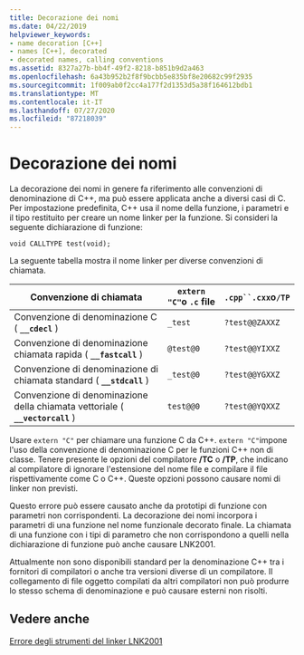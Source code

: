```yaml
---
title: Decorazione dei nomi
ms.date: 04/22/2019
helpviewer_keywords:
- name decoration [C++]
- names [C++], decorated
- decorated names, calling conventions
ms.assetid: 8327a27b-bb4f-49f2-8218-b851b9d2a463
ms.openlocfilehash: 6a43b952b2f8f9bcbb5e835bf8e20682c99f2935
ms.sourcegitcommit: 1f009ab0f2cc4a177f2d1353d5a38f164612bdb1
ms.translationtype: MT
ms.contentlocale: it-IT
ms.lasthandoff: 07/27/2020
ms.locfileid: "87218039"
---
```

# <a name="name-decoration"></a>Decorazione dei nomi

La decorazione dei nomi in genere fa riferimento alle convenzioni di denominazione di C++, ma può essere applicata anche a diversi casi di C. Per impostazione predefinita, C++ usa il nome della funzione, i parametri e il tipo restituito per creare un nome linker per la funzione. Si consideri la seguente dichiarazione di funzione:

`void CALLTYPE test(void);`

La seguente tabella mostra il nome linker per diverse convenzioni di chiamata.

|Convenzione di chiamata|`extern "C"`o `.c` file|`.cpp``.cxx`o`/TP`|
|------------------------|---------------------------|------------------------|
|Convenzione di denominazione C ( **`__cdecl`** )|`_test`|`?test@@ZAXXZ`|
|Convenzione di denominazione chiamata rapida ( **`__fastcall`** )|`@test@0`|`?test@@YIXXZ`|
|Convenzione di denominazione di chiamata standard ( **`__stdcall`** )|`_test@0`|`?test@@YGXXZ`|
|Convenzione di denominazione della chiamata vettoriale ( **`__vectorcall`** )|`test@@0`|`?test@@YQXXZ`|

Usare `extern "C"` per chiamare una funzione C da C++. `extern "C"`impone l'uso della convenzione di denominazione C per le funzioni C++ non di classe. Tenere presente le opzioni del compilatore **/TC** o **/TP**, che indicano al compilatore di ignorare l'estensione del nome file e compilare il file rispettivamente come C o C++. Queste opzioni possono causare nomi di linker non previsti.

Questo errore può essere causato anche da prototipi di funzione con parametri non corrispondenti. La decorazione dei nomi incorpora i parametri di una funzione nel nome funzionale decorato finale. La chiamata di una funzione con i tipi di parametro che non corrispondono a quelli nella dichiarazione di funzione può anche causare LNK2001.

Attualmente non sono disponibili standard per la denominazione C++ tra i fornitori di compilatori o anche tra versioni diverse di un compilatore. Il collegamento di file oggetto compilati da altri compilatori non può produrre lo stesso schema di denominazione e può causare esterni non risolti.

## <a name="see-also"></a>Vedere anche

[Errore degli strumenti del linker LNK2001](../../error-messages/tool-errors/linker-tools-error-lnk2001.md)
